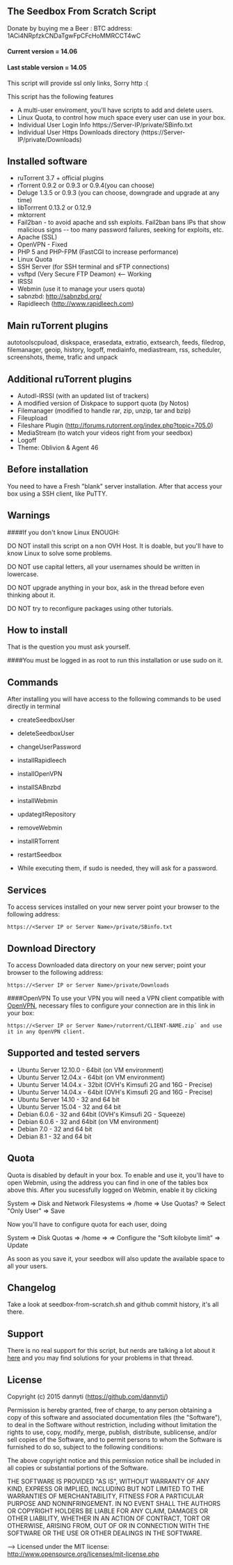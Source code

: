 ## The Seedbox From Scratch Script
Donate by buying me a Beer : BTC address: 1ACi4NRpfzkCNDaTgwFpCFcHoMMRCCT4wC
#### Current version = 14.06
#### Last stable version = 14.05

This script will provide ssl only links, Sorry http :(

This script has the following features

* A multi-user enviroment, you'll have scripts to add and delete users.
* Linux Quota, to control how much space every user can use in your box.
* Individual User Login Info https://Server-IP/private/SBinfo.txt
* Individual User Https Downloads directory (https://Server-IP/private/Downloads)

## Installed software
* ruTorrent 3.7 + official plugins
* rTorrent 0.9.2 or 0.9.3 or 0.9.4(you can choose)
* Deluge 1.3.5 or 0.9.3 (you can choose, downgrade and upgrade at any time)
* libTorrrent 0.13.2 or 0.12.9
* mktorrent
* Fail2ban - to avoid apache and ssh exploits. Fail2ban bans IPs that show malicious signs -- too many password failures, seeking for exploits, etc.
* Apache (SSL)
* OpenVPN - Fixed
* PHP 5 and PHP-FPM (FastCGI to increase performance)
* Linux Quota
* SSH Server (for SSH terminal and sFTP connections)
* vsftpd (Very Secure FTP Deamon) <-- Working 
* IRSSI
* Webmin (use it to manage your users quota)
* sabnzbd: http://sabnzbd.org/
* Rapidleech (http://www.rapidleech.com)

## Main ruTorrent plugins
autotoolscpuload, diskspace, erasedata, extratio, extsearch, feeds, filedrop, filemanager, geoip, history, logoff, mediainfo, mediastream, rss, scheduler, screenshots, theme, trafic and unpack

## Additional ruTorrent plugins
* Autodl-IRSSI (with an updated list of trackers)
* A modified version of Diskpace to support quota (by Notos)
* Filemanager (modified to handle rar, zip, unzip, tar and bzip)
* Fileupload
* Fileshare Plugin (http://forums.rutorrent.org/index.php?topic=705.0)
* MediaStream (to watch your videos right from your seedbox)
* Logoff
* Theme: Oblivion & Agent 46

## Before installation
You need to have a Fresh "blank" server installation.
After that access your box using a SSH client, like PuTTY.

## Warnings

####If you don't know Linux ENOUGH:

DO NOT install this script on a non OVH Host. It is doable, but you'll have to know Linux to solve some problems.

DO NOT use capital letters, all your usernames should be written in lowercase.

DO NOT upgrade anything in your box, ask in the thread before even thinking about it.

DO NOT try to reconfigure packages using other tutorials.

## How to install
That is the question you must ask yourself.

####You must be logged in as root to run this installation or use sudo on it.

## Commands
After installing you will have access to the following commands to be used directly in terminal
* createSeedboxUser
* deleteSeedboxUser
* changeUserPassword
* installRapidleech
* installOpenVPN
* installSABnzbd
* installWebmin
* updategitRepository
* removeWebmin
* installRTorrent
* restartSeedbox

* While executing them, if sudo is needed, they will ask for a password.

## Services
To access services installed on your new server point your browser to the following address:
```
https://<Server IP or Server Name>/private/SBinfo.txt
```

## Download Directory
To access Downloaded data directory on your new server; point your browser to the following address:
```
https://<Server IP or Server Name>/private/Downloads
```

####OpenVPN
To use your VPN you will need a VPN client compatible with [OpenVPN](http://openvpn.net/index.php?option=com_content&id=357), necessary files to configure your connection are in this link in your box:
```
https://<Server IP or Server Name>/rutorrent/CLIENT-NAME.zip` and use it in any OpenVPN client.
```

## Supported and tested servers
* Ubuntu Server 12.10.0 - 64bit (on VM environment)
* Ubuntu Server 12.04.x - 64bit (on VM environment)
* Ubuntu Server 14.04.x - 32bit (OVH's Kimsufi 2G and 16G - Precise)
* Ubuntu Server 14.04.x - 64bit (OVH's Kimsufi 2G and 16G - Precise)
* Ubuntu Server 14.10 - 32 and 64 bit
* Ubuntu Server 15.04 - 32 and 64 bit
* Debian 6.0.6 - 32 and 64bit (OVH's Kimsufi 2G - Squeeze)
* Debian 6.0.6 - 32 and 64bit (on VM environment)
* Debian 7.0 - 32 and 64 bit
* Debian 8.1 - 32 and 64 bit

## Quota
Quota is disabled by default in your box. To enable and use it, you'll have to open Webmin, using the address you can find in one of the tables box above this. After you sucessfully logged on Webmin, enable it by clicking

System => Disk and Network Filesystems => /home => Use Quotas? => Select "Only User" => Save

Now you'll have to configure quota for each user, doing

System => Disk Quotas => /home => <username> => Configure the "Soft kilobyte limit" => Update

As soon as you save it, your seedbox will also update the available space to all your users.

## Changelog
Take a look at seedbox-from-scratch.sh and github commit history, it's all there.

## Support

There is no real support for this script, but nerds are talking a lot about it [here](http://www.torrent-invites.com/showthread.php?t=272859) and you may find solutions for your problems in that thread.


## License
Copyright (c) 2015 dannyti (https://github.com/dannyti/) 

Permission is hereby granted, free of charge, to any person obtaining a copy of this software and associated documentation files (the "Software"), to deal in the Software without restriction, including without limitation the rights to use, copy, modify, merge, publish, distribute, sublicense, and/or sell copies of the Software, and to permit persons to whom the Software is furnished to do so, subject to the following conditions: 

The above copyright notice and this permission notice shall be included in all copies or substantial portions of the Software. 

THE SOFTWARE IS PROVIDED "AS IS", WITHOUT WARRANTY OF ANY KIND, EXPRESS OR IMPLIED, INCLUDING BUT NOT LIMITED TO THE WARRANTIES OF MERCHANTABILITY, FITNESS FOR A PARTICULAR PURPOSE AND NONINFRINGEMENT. IN NO EVENT SHALL THE AUTHORS OR COPYRIGHT HOLDERS BE LIABLE FOR ANY CLAIM, DAMAGES OR OTHER LIABILITY, WHETHER IN AN ACTION OF CONTRACT, TORT OR OTHERWISE, ARISING FROM, OUT OF OR IN CONNECTION WITH THE SOFTWARE OR THE USE OR OTHER DEALINGS IN THE SOFTWARE.

--> Licensed under the MIT license: http://www.opensource.org/licenses/mit-license.php

